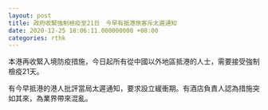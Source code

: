 ```yaml
---
layout: post
title: 政府收緊強制檢疫至21日　今早有抵港旅客斥太遲通知
date: 2020-12-25 18:06:11.000000000 +08:00
categories: rthk
---
```


本港再收緊入境防疫措施，今日起所有從中國以外地區抵港的人士，需要接受強制檢疫21天。

有今早抵港的港人批評當局太遲通知，要求設立緩衝期。有酒店負責人認為措施突如其來，為業界帶來混亂。
